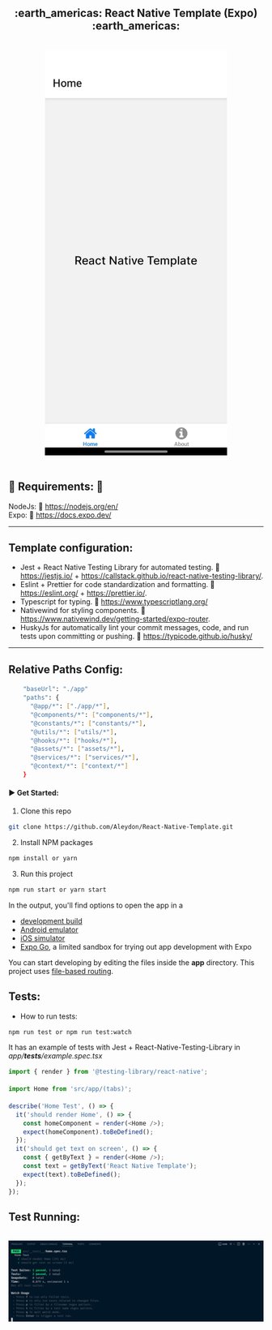 <h2 align='center'>:earth_americas: React Native Template (Expo) :earth_americas:</h2>

<p align="center">
  <br>
  	<img height="800" src="/assets/images/app-home.gif">
  <br>
  <br>
</p>

## :pushpin: Requirements: :pushpin:

NodeJs: :link: https://nodejs.org/en/
<br />
Expo: :link: https://docs.expo.dev/

---

<h2>Template configuration:</h2>

- Jest + React Native Testing Library for automated testing. :link: https://jestjs.io/ + https://callstack.github.io/react-native-testing-library/.
- Eslint + Prettier for code standardization and formatting. :link: https://eslint.org/ + https://prettier.io/.
- Typescript for typing. :link: https://www.typescriptlang.org/
- Nativewind for styling components. :link: https://www.nativewind.dev/getting-started/expo-router.
- HuskyJs for automatically lint your commit messages, code, and run tests upon committing or pushing. :link: https://typicode.github.io/husky/

---

<h2>Relative Paths Config:</h2>

```sh
	"baseUrl": "./app"
    "paths": {
      "@app/*": ["./app/*"],
      "@components/*": ["components/*"],
      "@constants/*": ["constants/*"],
      "@utils/*": ["utils/*"],
      "@hooks/*": ["hooks/*"],
      "@assets/*": ["assets/*"],
      "@services/*": ["services/*"],
      "@context/*": ["context/*"]
    }
```

#### :arrow_forward: Get Started:

1. Clone this repo

```sh
git clone https://github.com/Aleydon/React-Native-Template.git
```

2. Install NPM packages

```sh
npm install or yarn
```

3.  Run this project

```sh
npm run start or yarn start
```

In the output, you'll find options to open the app in a

- [development build](https://docs.expo.dev/develop/development-builds/introduction/)
- [Android emulator](https://docs.expo.dev/workflow/android-studio-emulator/)
- [iOS simulator](https://docs.expo.dev/workflow/ios-simulator/)
- [Expo Go](https://expo.dev/go), a limited sandbox for trying out app development with Expo

You can start developing by editing the files inside the **app** directory. This project uses [file-based routing](https://docs.expo.dev/router/introduction).

<h2>Tests:</h2>

- How to run tests:

```sh
npm run test or npm run test:watch
```

It has an example of tests with Jest + React-Native-Testing-Library in _app/**tests**/example.spec.tsx_

```ts
import { render } from '@testing-library/react-native';

import Home from 'src/app/(tabs)';

describe('Home Test', () => {
  it('should render Home', () => {
    const homeComponent = render(<Home />);
    expect(homeComponent).toBeDefined();
  });
  it('should get text on screen', () => {
    const { getByText } = render(<Home />);
    const text = getByText('React Native Template');
    expect(text).toBeDefined();
  });
});
```

<h2>Test Running:</h2>
<p align="center">
  <br>
  <img width="1200" src="./assets/images/rn-jest-test.png" alt="Image test running">
  <br>
  <br>
</p>
